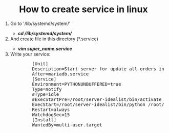 <h1 align='center'>How to create service in linux</h1>
<ol>
	<li>Go to '/lib/systemd/system/'</li>
	<ul><li><b><i>cd /lib/systemd/system/</b></i></li></ul>
	<li>And create file in this directory (*.service)</li>
	<ul><li><b><i>vim super_name.service</b></i></li></ul>
	<li>Write your service:</li>
	<p align='center'>
		<pre>
		[Unit]
		Description=Start server for update all orders in DataBase
		After=mariadb.service
		[Service]
		Environment=PYTHONUNBUFFERED=true
		Type=notify
		#Type=idle
		#ExecStartPre=/root/server-idealist/bin/activate
		ExecStart=/root/server-idealist/bin/python /root/server-idealist/loop.py
		Restart=always
		WatchdogSec=15
		[Install]
		WantedBy=multi-user.target
		</pre>
	</p>
</ol>
